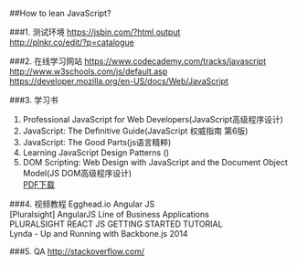 ##How to lean JavaScript?
  
###1. 测试环境 
https://jsbin.com/?html,output  
http://plnkr.co/edit/?p=catalogue  

###2. 在线学习网站
https://www.codecademy.com/tracks/javascript  
http://www.w3schools.com/js/default.asp  
https://developer.mozilla.org/en-US/docs/Web/JavaScript  

###3. 学习书
 1) Professional JavaScript for Web Developers(JavaScript高级程序设计)  
 2) JavaScript: The Definitive Guide(JavaScript 权威指南 第6版)  
 3) JavaScript: The Good Parts(js语言精粹)  
 4) Learning JavaScript Design Patterns () 
 5) DOM Scripting: Web Design with JavaScript and the Document Object Model(JS DOM高级程序设计)  
 [PDF下载](http://www.ziyonet.uz/uploads/books/50328/53bd0f163ffd7.pdf)    

###4. 视频教程
Egghead.io Angular JS  
[Pluralsight] AngularJS Line of Business Applications  
PLURALSIGHT REACT JS GETTING STARTED TUTORIAL  
Lynda - Up and Running with Backbone.js 2014  

###5. QA
http://stackoverflow.com/
